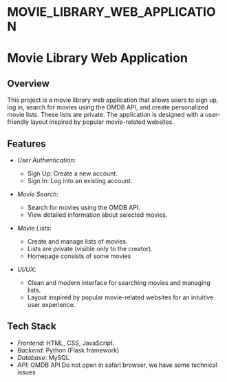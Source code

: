 # MOVIE_LIBRARY_WEB_APPLICATION
# Movie Library Web Application

## Overview

This project is a movie library web application that allows users to sign up, log in, search for movies using the OMDB API, and create personalized movie lists. These lists are private. The application is designed with a user-friendly layout inspired by popular movie-related websites.

## Features

- *User Authentication*:
  - Sign Up: Create a new account.
  - Sign In: Log into an existing account.

- *Movie Search*:
  - Search for movies using the OMDB API.
  - View detailed information about selected movies.

- *Movie Lists*:
  - Create and manage lists of movies.
  - Lists are private (visible only to the creator).
  - Homepage consists of some movies

- *UI/UX*:
  - Clean and modern interface for searching movies and managing lists.
  - Layout inspired by popular movie-related websites for an intuitive user experience.

## Tech Stack

- *Frontend*: HTML, CSS, JavaScript.
- *Backend*: Python (Flask framework)
- *Database*: MySQL
- *API*: OMDB API
Do not open in safari browser, we have some technical issues

